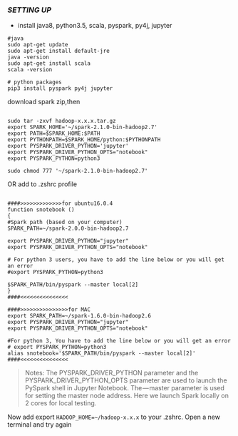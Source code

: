 ### ***SETTING UP***

- install java8, python3.5, scala, pyspark, py4j, jupyter 

```shell
#java
sudo apt-get update
sudo apt-get install default-jre
java -version
sudo apt-get install scala
scala -version

# python packages
pip3 install pyspark py4j jupyter

```

download spark zip,then 

```shell

sudo tar -zxvf hadoop-x.x.x.tar.gz
export SPARK_HOME='~/spark-2.1.0-bin-hadoop2.7'
export PATH=$SPARK_HOME:$PATH
export PYTHONPATH=$SPARK_HOME/python:$PYTHONPATH
export PYSPARK_DRIVER_PYTHON='jupyter'
export PYSPARK_DRIVER_PYTHON_OPTS="notebook"
export PYSPARK_PYTHON=python3

sudo chmod 777 '~/spark-2.1.0-bin-hadoop2.7' 
```

OR add to .zshrc profile

```shell

####>>>>>>>>>>>>>for ubuntu16.0.4
function snotebook () 
{
#Spark path (based on your computer)
SPARK_PATH=~/spark-2.0.0-bin-hadoop2.7

export PYSPARK_DRIVER_PYTHON="jupyter"
export PYSPARK_DRIVER_PYTHON_OPTS="notebook"

# For python 3 users, you have to add the line below or you will get an error 
#export PYSPARK_PYTHON=python3

$SPARK_PATH/bin/pyspark --master local[2]
}
####<<<<<<<<<<<<<<<

####>>>>>>>>>>>>>>>for MAC
export SPARK_PATH=~/spark-1.6.0-bin-hadoop2.6 
export PYSPARK_DRIVER_PYTHON="jupyter" 
export PYSPARK_DRIVER_PYTHON_OPTS="notebook" 

#For python 3, You have to add the line below or you will get an error
# export PYSPARK_PYTHON=python3
alias snotebook='$SPARK_PATH/bin/pyspark --master local[2]'
####<<<<<<<<<<<<<<<
```


> Notes: The PYSPARK_DRIVER_PYTHON parameter and the PYSPARK_DRIVER_PYTHON_OPTS parameter are used to launch the PySpark shell in Jupyter Notebook. The — master parameter is used for setting the master node address. Here we launch Spark locally on 2 cores for local testing.


Now add export `HADOOP_HOME=~/hadoop-x.x.x` to your .zshrc. Open a new terminal and try again